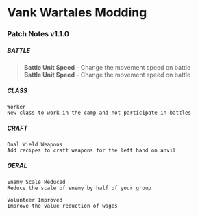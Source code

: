 # Vank Wartales Modding

### Patch Notes v1.1.0

##### BATTLE
> **Battle Unit Speed** - Change the movement speed on battle\
> **Battle Unit Speed** - Change the movement speed on battle

##### CLASS
```
Worker
New class to work in the camp and not participate in battles
```

##### CRAFT
```
Dual Wield Weapons
Add recipes to craft weapons for the left hand on anvil
```

##### GERAL
```
Enemy Scale Reduced
Reduce the scale of enemy by half of your group
```
```
Volunteer Improved
Improve the value reduction of wages
```
